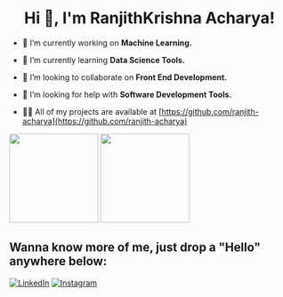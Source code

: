 <h1 align="center">Hi 👋, I'm RanjithKrishna Acharya!</h1>
<!--<h3 align="center">A passionate developer interested in Front-End Development, Machine Learning, Data Science & Analytics.</h3>-->

- 🔭 I’m currently working on **Machine Learning.**

- 🌱 I’m currently learning **Data Science Tools.**

- 👯 I’m looking to collaborate on **Front End Development.**

- 🤝 I’m looking for help with **Software Development Tools.**

- 👨‍💻 All of my projects are available at [https://github.com/ranjith-acharya](https://github.com/ranjith-acharya)

<p align="left">
  <img height="160em" src="https://github-readme-stats.vercel.app/api?username=ranjith-acharya&show_icons=true&theme=highcontrast&&count_private=true&hide=stars" />
  <img height="160em" src="https://github-readme-stats.vercel.app/api/top-langs/?username=ranjith-acharya&layout=compact&theme=highcontrast&langs_count=6" />
</a>
</p>

## Wanna know more of me, just drop a "Hello" anywhere below: 
<div>
<a href="https://www.linkedin.com/in/ranjith-acharya" target="_blank"><img src="https://img.shields.io/badge/linkedin-%230077B5.svg?&style=flat-square&logo=linkedin&logoColor=white" alt="LinkedIn"></a>
<a href="https://www.instagram.com/_ranjithacharya_" target="_blank"><img src="https://img.shields.io/badge/instagram-%23E4405F.svg?&style=flat-square&logo=instagram&logoColor=white" alt="Instagram"></a>
</div>

